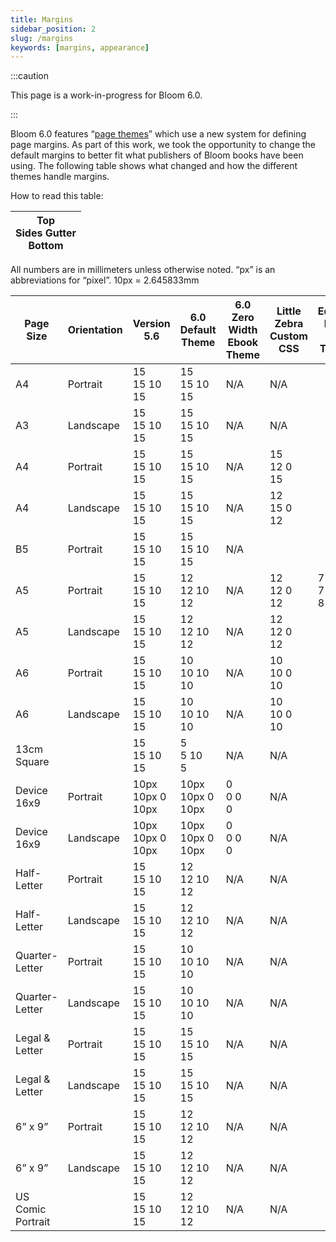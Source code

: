 ```yaml
---
title: Margins
sidebar_position: 2
slug: /margins
keywords: [margins, appearance]
---
```




:::caution

This page is a work-in-progress for Bloom 6.0.

:::




Bloom 6.0 features “[page themes](/page-themes-catalog)” which use a new system for defining page margins. As part of this work, we took the opportunity to change the default margins to better fit what publishers of Bloom books have been using. The following table shows what changed and how the different themes handle margins.


How to read this table:


| Top<br/>Sides Gutter<br/>Bottom |
| ------------------------------- |


All numbers are in millimeters unless otherwise noted. “px” is an abbreviations for “pixel”. 10px = 2.645833mm


<div class='notion-row'>
<div class='notion-column' style={{width: 'calc((100% - (min(32px, 4vw) * 1)) * 0.9375)'}}>


| Page Size         | Orientation | Version 5.6              | 6.0 Default Theme         | 6.0 Zero Width Ebook Theme | Little Zebra Custom CSS | Education For Life A5 Template |
| ----------------- | ----------- | ------------------------ | ------------------------- | -------------------------- | ----------------------- | ------------------------------ |
| A4                | Portrait    | 15<br/>15 10<br/>15      | 15<br/>15 10<br/>15       | N/A                        | N/A                     |                                |
| A3                | Landscape   | 15<br/>15 10<br/>15      | 15<br/>15 10<br/>15       | N/A                        | N/A                     |                                |
| A4                | Portrait    | 15<br/>15 10<br/>15      | 15<br/>15 10<br/>15       | N/A                        | 15<br/>12 0<br/>15      |                                |
| A4                | Landscape   | 15<br/>15 10<br/>15      | 15<br/>15 10<br/>15       | N/A                        | 12<br/>15 0<br/>12      |                                |
| B5                | Portrait    | 15<br/>15 10<br/>15      | 15<br/>15 10<br/>15       | N/A                        |                         |                                |
| A5                | Portrait    | 15<br/>15 10<br/>15      | 12<br/>12 10<br/>12       | N/A                        | 12<br/>12 0<br/>12      | 7<br/>7 2<br/>8                |
| A5                | Landscape   | 15<br/>15 10<br/>15      | 12<br/>12 10<br/>12       | N/A                        | 12<br/>12 0<br/>12      |                                |
| A6                | Portrait    | 15<br/>15 10<br/>15      | 10<br/>10 10<br/>10       | N/A                        | 10<br/>10 0<br/>10      |                                |
| A6                | Landscape   | 15<br/>15 10<br/>15      | 10<br/>10 10<br/>10       | N/A                        | 10<br/>10 0<br/>10      |                                |
| 13cm Square       |             | 15<br/>15 10<br/>15      | 5<br/>5 10<br/>5          | N/A                        | N/A                     |                                |
| Device 16x9       | Portrait    | 10px<br/>10px 0<br/>10px | 10px<br/>10px  0<br/>10px | 0<br/>0 0<br/>0            | N/A                     |                                |
| Device 16x9       | Landscape   | 10px<br/>10px 0<br/>10px | 10px<br/>10px  0<br/>10px | 0<br/>0 0<br/>0            | N/A                     |                                |
| Half-Letter       | Portrait    | 15<br/>15 10<br/>15      | 12<br/>12 10<br/>12       | N/A                        | N/A                     |                                |
| Half-Letter       | Landscape   | 15<br/>15 10<br/>15      | 12<br/>12 10<br/>12       | N/A                        | N/A                     |                                |
| Quarter-Letter    | Portrait    | 15<br/>15 10<br/>15      | 10<br/>10 10<br/>10       | N/A                        | N/A                     |                                |
| Quarter-Letter    | Landscape   | 15<br/>15 10<br/>15      | 10<br/>10 10<br/>10       | N/A                        | N/A                     |                                |
| Legal & Letter    | Portrait    | 15<br/>15 10<br/>15      | 15<br/>15 10<br/>15       | N/A                        | N/A                     |                                |
| Legal & Letter    | Landscape   | 15<br/>15 10<br/>15      | 15<br/>15 10<br/>15       | N/A                        | N/A                     |                                |
| 6” x 9”           | Portrait    | 15<br/>15 10<br/>15      | 12<br/>12 10<br/>12       | N/A                        | N/A                     |                                |
| 6” x 9”           | Landscape   | 15<br/>15 10<br/>15      | 12<br/>12 10<br/>12       | N/A                        | N/A                     |                                |
| US Comic Portrait |             | 15<br/>15 10<br/>15      | 12<br/>12 10<br/>12       | N/A                        | N/A                     |                                |


</div><div className='notion-spacer'></div>

<div class='notion-column' style={{width: 'calc((100% - (min(32px, 4vw) * 1)) * 0.0625)'}}>


</div><div className='notion-spacer'></div>
</div>


